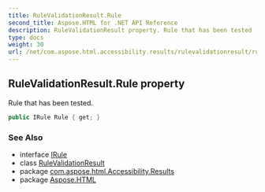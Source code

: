 ```yaml
---
title: RuleValidationResult.Rule
second_title: Aspose.HTML for .NET API Reference
description: RuleValidationResult property. Rule that has been tested
type: docs
weight: 30
url: /net/com.aspose.html.accessibility.results/rulevalidationresult/rule/
---
```

## RuleValidationResult.Rule property

Rule that has been tested.

```java
public IRule Rule { get; }
```

### See Also

* interface [IRule](../../../com.aspose.html.accessibility/irule/)
* class [RuleValidationResult](../)
* package [com.aspose.html.Accessibility.Results](../../../com.aspose.html.accessibility.results/)
* package [Aspose.HTML](../../../)
